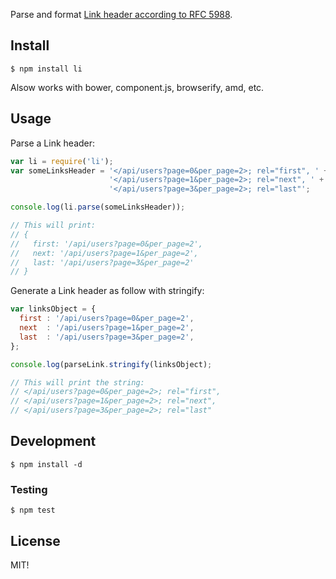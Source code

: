 Parse and format [Link header according to RFC 5988](http://www.w3.org/Protocols/9707-link-header.html).

## Install

    $ npm install li

Alsow works with bower, component.js, browserify, amd, etc.

## Usage

Parse a Link header:

~~~javascript
var li = require('li');
var someLinksHeader = '</api/users?page=0&per_page=2>; rel="first", ' +
                      '</api/users?page=1&per_page=2>; rel="next", ' +
                      '</api/users?page=3&per_page=2>; rel="last"';

console.log(li.parse(someLinksHeader));

// This will print:
// {
//   first: '/api/users?page=0&per_page=2',
//   next: '/api/users?page=1&per_page=2',
//   last: '/api/users?page=3&per_page=2'
// }
~~~

Generate a Link header as follow with stringify:

~~~javascript
var linksObject = {
  first : '/api/users?page=0&per_page=2',
  next  : '/api/users?page=1&per_page=2',
  last  : '/api/users?page=3&per_page=2',
};

console.log(parseLink.stringify(linksObject);

// This will print the string:
// </api/users?page=0&per_page=2>; rel="first",
// </api/users?page=1&per_page=2>; rel="next",
// </api/users?page=3&per_page=2>; rel="last"
~~~

## Development

    $ npm install -d

### Testing

    $ npm test

## License

MIT!
